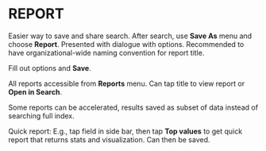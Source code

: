 # REPORT

Easier way to save and share search. After search, use **Save As** menu and choose **Report**. Presented with dialogue with options. Recommended to have organizational-wide naming convention for report title.

Fill out options and **Save**.

All reports accessible from **Reports** menu. Can tap title to view report or **Open in Search**.

Some reports can be accelerated, results saved as subset of data instead of searching full index.

Quick report: E.g., tap field in side bar, then tap **Top values** to get quick report that returns stats and visualization. Can then be saved.
